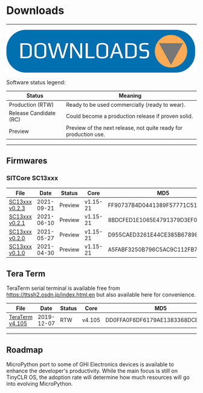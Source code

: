 # Downloads

---

![Downloads](images/downloads.png)

Software status legend:

Status | Meaning
--- | ---
Production (RTW) | Ready to be used commercially (ready to wear).
Release Candidate (RC) | Could become a production release if proven solid.
Preview | Preview of the next release, not quite ready for production use.

---

## Firmwares

### SITCore SC13xxx

File | Date | Status | Core | MD5
--- | --- | --- | --- | ---
[SC13xxx v0.2.3](https://ghistorage.blob.core.windows.net/downloads/MicroPython/Firmwares/SITCore/SITCore-SC13-MP-Firmware-v0.2.3.glb) | 2021-09-21 | Preview | v1.15-21 | FF90737B4D0441389F57771C519BE7D3
[SC13xxx v0.2.1](https://ghistorage.blob.core.windows.net/downloads/MicroPython/Firmwares/SITCore/SITCore-SC13-MP-Firmware-v0.2.1.glb) | 2021-06-10 | Preview | v1.15-21 | 8BDCFED1E1065E4791379D3EF0F59D7B
[SC13xxx v0.2.0](https://ghistorage.blob.core.windows.net/downloads/MicroPython/Firmwares/SITCore/SITCore-SC13-MP-Firmware-v0.2.0.glb) | 2021-05-27 | Preview | v1.15-21 | D955CAED3261E44CE385B678987F94BF
[SC13xxx v0.1.0](https://ghistorage.blob.core.windows.net/downloads/MicroPython/Firmwares/SITCore/SITCore-SC13-MP-Firmware-v0.1.0.glb) | 2021-04-30 | Preview | v1.15-21 | A5FABF3250B796C5AC9C112FB7F30AA0

## Tera Term
TeraTerm serial terminal is available free from https://ttssh2.osdn.jp/index.html.en but also available here for convenience.

File | Date | Status | Core | MD5
--- | --- | --- | --- | ---
[TeraTerm v4.105](https://ghistorage.blob.core.windows.net/downloads/MicroPython/TeraTerm/teraterm-4.105.zip) | 2019-12-07 | RTW | v4.105 | DD0FFA0F6DF6179AE1383368DCB6C08E

---

## Roadmap

MicroPython port to some of GHI Electronics devices is available to enhance the developer's productivity. While the main focus is still on TinyCLR OS, the adoption rate will determine how much resources will go into evolving MicroPython.
